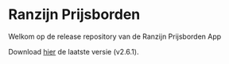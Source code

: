 # Ranzijn Prijsborden

Welkom op de release repository van de Ranzijn Prijsborden App

Download [hier](https://github.com/daanvandenhoek/Ranzijn-Prijsborden-Release/releases/download/V2.6.1/Ranzijn.Prijsborden.2.6.1.apk) de laatste versie (v2.6.1).
